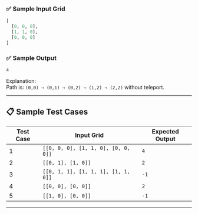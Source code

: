 
### ✅ Sample Input Grid

```python
[
  [0, 0, 0],
  [1, 1, 0],
  [0, 0, 0]
]
```

### ✅ Sample Output

```
4
```

Explanation:  
Path is: `(0,0) → (0,1) → (0,2) → (1,2) → (2,2)` without teleport.

---

## 📋 Sample Test Cases

| Test Case | Input Grid | Expected Output |
|-----------|------------|-----------------|
| 1 | `[[0, 0, 0], [1, 1, 0], [0, 0, 0]]` | `4` |
| 2 | `[[0, 1], [1, 0]]` | `2` |
| 3 | `[[0, 1, 1], [1, 1, 1], [1, 1, 0]]` | `-1` |
| 4 | `[[0, 0], [0, 0]]` | `2` |
| 5 | `[[1, 0], [0, 0]]` | `-1` |

---
